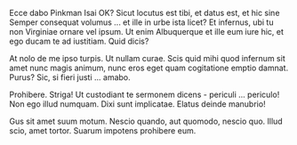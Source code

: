 Ecce dabo Pinkman Isai OK? Sicut locutus est tibi, et datus est, et hic sine Semper consequat volumus ... et ille in urbe ista licet? Et infernus, ubi tu non Virginiae ornare vel ipsum. Ut enim Albuquerque et ille eum iure hic, et ego ducam te ad iustitiam. Quid dicis? 

At nolo de me ipso turpis. Ut nullam curae. Scis quid mihi quod infernum sit amet nunc magis animum, nunc eros eget quam cogitatione emptio damnat. Purus? Sic, si fieri justi ... amabo. 

Prohibere. Striga! Ut custodiant te sermonem dicens - periculi ... periculo! Non ego illud numquam. Dixi sunt implicatae. Elatus deinde manubrio! 

Gus sit amet suum motum. Nescio quando, aut quomodo, nescio quo. Illud scio, amet tortor. Suarum impotens prohibere eum. 
